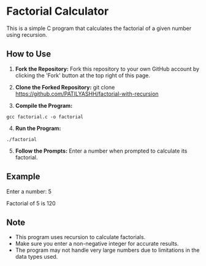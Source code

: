 # Factorial Calculator

This is a simple C program that calculates the factorial of a given number using recursion.

## How to Use

1. **Fork the Repository:**
   Fork this repository to your own GitHub account by clicking the 'Fork' button at the top right of this page.

2. **Clone the Forked Repository:**
git clone https://github.com/PATILYASHH/factorial-with-recursion

3. **Compile the Program:**
```
gcc factorial.c -o factorial
```
4. **Run the Program:**
```
./factorial
```

5. **Follow the Prompts:**
Enter a number when prompted to calculate its factorial.

## Example

Enter a number: 5

Factorial of 5 is 120


## Note

- This program uses recursion to calculate factorials.
- Make sure you enter a non-negative integer for accurate results.
- The program may not handle very large numbers due to limitations in the data types used.
